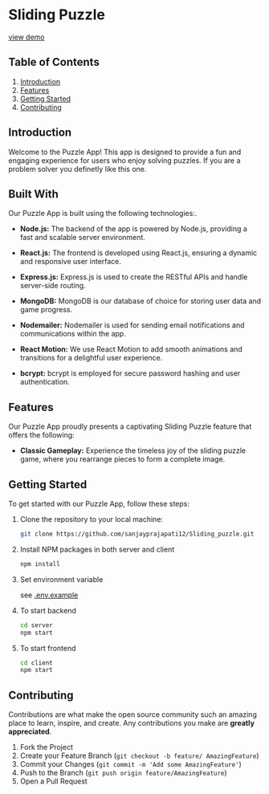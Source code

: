 # Sliding Puzzle 

[view demo](https://sliding-puzzle-app.netlify.app/)

## Table of Contents

1. [Introduction](#introduction)
2. [Features](#features)
3. [Getting Started](#getting-started)
4. [Contributing](#contributing)

## Introduction

Welcome to the Puzzle App! This app is designed to provide a fun and engaging experience for users who enjoy solving puzzles. If you are a problem solver you definetly like this one. 

## Built With

Our Puzzle App is built using the following technologies:.

- **Node.js:** The backend of the app is powered by Node.js, providing a fast and scalable server environment.

- **React.js:** The frontend is developed using React.js, ensuring a dynamic and responsive user interface.

- **Express.js:** Express.js is used to create the RESTful APIs and handle server-side routing.

- **MongoDB:** MongoDB is our database of choice for storing user data and game progress.

- **Nodemailer:** Nodemailer is used for sending email notifications and communications within the app.

- **React Motion:** We use React Motion to add smooth animations and transitions for a delightful user experience.

- **bcrypt:** bcrypt is employed for secure password hashing and user authentication.

## Features

Our Puzzle App proudly presents a captivating Sliding Puzzle feature that offers the following:

- **Classic Gameplay:** Experience the timeless joy of the sliding puzzle game, where you rearrange pieces to form a complete image.

## Getting Started

To get started with our Puzzle App, follow these steps:

1. Clone the repository to your local machine:

   ```sh
   git clone https://github.com/sanjayprajapati12/Sliding_puzzle.git
    ```
2. Install NPM packages in both server and client 
   ```sh
   npm install
   ```
3. Set environment variable 
   
   see [.env.example](.env.example)

4. To start backend
    ```sh
   cd server
   npm start
   ```

5. To start frontend
    ```sh
   cd client
   npm start
   ```
   
    

## Contributing

Contributions are what make the open source community such an amazing place to learn, inspire, and create. Any contributions you make are **greatly appreciated**.

1. Fork the Project
2. Create your Feature Branch (`git checkout -b feature/ AmazingFeature`)
3. Commit your Changes (`git commit -m 'Add some AmazingFeature'`)
4. Push to the Branch (`git push origin feature/AmazingFeature`)
5. Open a Pull Request
